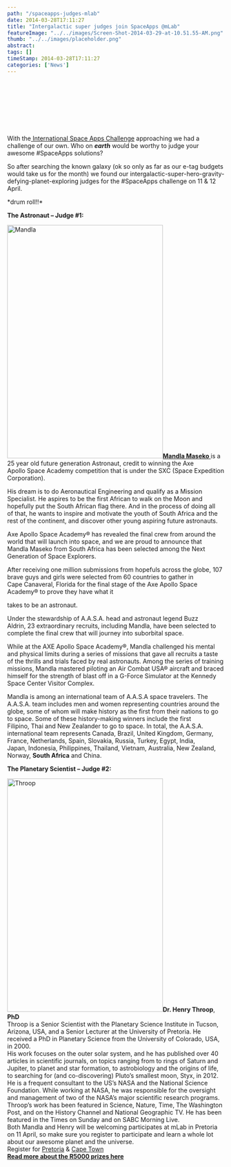 ```yaml
---
path: "/spaceapps-judges-mlab" 
date: 2014-03-28T17:11:27 
title: "Intergalactic super judges join SpaceApps @mLab" 
featureImage: "../../images/Screen-Shot-2014-03-29-at-10.51.55-AM.png"
thumb: "../../images/placeholder.png" 
abstract:  
tags: [] 
timeStamp: 2014-03-28T17:11:27 
categories: ['News'] 
---
```


<p>&nbsp;</p>
<p>&nbsp;</p>
<p>&nbsp;</p>
<p>&nbsp;</p>
<p>With the<a href="http://mlab/international-space-apps-challenge-2014/"> International Space Apps Challenge</a> approaching we had a challenge of our own. Who on <em><strong>earth</strong></em> would be worthy to judge your awesome #SpaceApps solutions?</p>
<p>So after searching the known galaxy (ok so only as far as our e-tag budgets would take us for the month) we found our intergalactic-super-hero-gravity-defying-planet-exploring judges for the #SpaceApps challenge on 11 &amp; 12 April.</p>
<p>*drum roll!!*</p>
<p><strong>The Astronaut &#8211; Judge #1:</strong></p>
<p><a href="http://mlab/wp-content/uploads/2014/03/photo-3.jpg"><img class="alignleft  wp-image-1278" alt="Mandla" src="http://mlab/wp-content/uploads/2014/03/photo-3.jpg" width="361" height="540" srcset="https://mlab.co.za/wp-content/uploads/2014/03/photo-3.jpg 601w, https://mlab.co.za/wp-content/uploads/2014/03/photo-3-200x300.jpg 200w" sizes="(max-width: 361px) 100vw, 361px" /></a><strong><a href="https://twitter.com/MandlaMaseko1">Mandla Maseko </a></strong>is a 25 year old future generation Astronaut, credit to winning the Axe Apollo Space Academy competition that is under the SXC (Space Expedition Corporation).</p>
<p>His dream is to do Aeronautical Engineering and qualify as a Mission Specialist. He aspires to be the first African to walk on the Moon and hopefully put the South African flag there. And in the process of doing all of that, he wants to inspire and motivate the youth of South Africa and the rest of the continent, and discover other young aspiring future astronauts.</p>
<p>Axe Apollo Space Academy® has revealed the final crew from around the world that will launch into space, and we are proud to announce that Mandla Maseko from South Africa has been selected among the Next Generation of Space Explorers.</p>
<p>After receiving one million submissions from hopefuls across the globe, 107 brave guys and girls were selected from 60 countries to gather in Cape Canaveral, Florida for the final stage of the Axe Apollo Space Academy® to prove they have what it</p>
<p>takes to be an astronaut.</p>
<p>Under the stewardship of A.A.S.A. head and astronaut legend Buzz Aldrin, 23 extraordinary recruits, including Mandla, have been selected to complete the final crew that will journey into suborbital space.</p>
<p>While at the AXE Apollo Space Academy®, Mandla challenged his mental and physical limits during a series of missions that gave all recruits a taste of the thrills and trials faced by real astronauts. Among the series of training missions, Mandla mastered piloting an Air Combat USA® aircraft and braced himself for the strength of blast off in a G-Force Simulator at the Kennedy Space Center Visitor Complex.</p>
<p>Mandla is among an international team of A.A.S.A space travelers. The A.A.S.A. team includes men and women representing countries around the globe, some of whom will make history as the first from their nations to go to space. Some of these history-making winners include the first Filipino, Thai and New Zealander to go to space. In total, the A.A.S.A. international team represents Canada, Brazil, United Kingdom, Germany, France, Netherlands, Spain, Slovakia, Russia, Turkey, Egypt, India, Japan, Indonesia, Philippines, Thailand, Vietnam, Australia, New Zealand, Norway, <strong>South Africa</strong> and China.</p>
<p><strong>The Planetary Scientist &#8211; Judge #2:</strong></p>
<div id="bloop_customfont"><a href="http://mlab/wp-content/uploads/2014/03/jhp_0092.jpg"><img class="alignleft  wp-image-1280" alt="Throop" src="http://mlab/wp-content/uploads/2014/03/jhp_0092.jpg" width="361" height="540" srcset="https://mlab.co.za/wp-content/uploads/2014/03/jhp_0092.jpg 1001w, https://mlab.co.za/wp-content/uploads/2014/03/jhp_0092-200x300.jpg 200w, https://mlab.co.za/wp-content/uploads/2014/03/jhp_0092-768x1151.jpg 768w, https://mlab.co.za/wp-content/uploads/2014/03/jhp_0092-683x1024.jpg 683w" sizes="(max-width: 361px) 100vw, 361px" /></a><strong>Dr. Henry Throop</strong>, <strong>PhD</strong></div>
<div id="bloop_customfont"></div>
<div id="bloop_customfont">Throop is a Senior Scientist with the Planetary Science Institute in Tucson, Arizona, USA, and a Senior Lecturer at the University of Pretoria. He received a PhD in Planetary Science from the University of Colorado, USA, in 2000.</div>
<div></div>
<div></div>
<div>His work focuses on the outer solar system, and he has published over 40 articles in scientific journals, on topics ranging from to rings of Saturn and Jupiter, to planet and star formation, to astrobiology and the origins of life, to searching for (and co-discovering) Pluto&#8217;s smallest moon, Styx, in 2012.</div>
<div></div>
<div></div>
<div>He is a frequent consultant to the US&#8217;s NASA and the National Science Foundation. While working at NASA, he was responsible for the oversight and management of two of the NASA&#8217;s major scientific research programs. Throop&#8217;s work has been featured in Science, Nature, Time, The Washington Post, and on the History Channel and National Geographic TV. He has been featured in the Times on Sunday and on SABC Morning Live.</div>
<div></div>
<div></div>
<div>Both Mandla and Henry will be welcoming participates at mLab in Pretoria on 11 April, so make sure you register to participate and learn a whole lot about our awesome planet and the universe.</div>
<div></div>
<div>Register for <a href="https://2014.spaceappschallenge.org/location/pretoria/">Pretoria</a> &amp; <a href="https://2014.spaceappschallenge.org/location/cape-town/">Cape Town</a></div>
<div></div>
<div><strong><a href="http://mlab/international-space-apps-challenge-2014/">Read more about the R5000 prizes here</a></strong></div>
<div></div>
